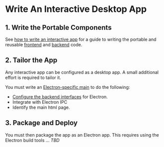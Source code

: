 # Write An Interactive Desktop App

## 1. Write the Portable Components
See [how to write an interactive app](./WriteAnInteractiveApp.md) for a guide to writing the portable and reusable [frontend](./Glossary.md#frontend) and [backend](./Glossary.md#backend) code.

## 2. Tailor the App
Any interactive app can be configured as a desktop app. A small additional effort is required to tailor it.

You must write an [Electron-specific main](../learning/AppTailoring.md) to do the following:
* [Configure the backend interfaces](./RpcInterface.md#3-configure-interfaces) for Electron.
* Integrate with Electron IPC
* Identify the main html page.

## 3. Package and Deploy
You must then package the app as an Electron app. This requires using the Electron build tools ... *TBD*